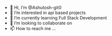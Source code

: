 - 👋 Hi, I’m @Ashutosh-git0
- 👀 I’m interested in api based projects 
- 🌱 I’m currently learning Full Stack Development
- 💞️ I’m looking to collaborate on 
- 📫 How to reach me ...

<!---
Ashutosh-git0/Ashutosh-git0 is a ✨ special ✨ repository because its `README.md` (this file) appears on your GitHub profile.
You can click the Preview link to take a look at your changes.
--->
